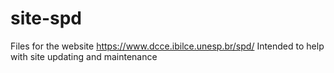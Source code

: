 # site-spd
Files for the website https://www.dcce.ibilce.unesp.br/spd/
Intended to help with site updating and maintenance
